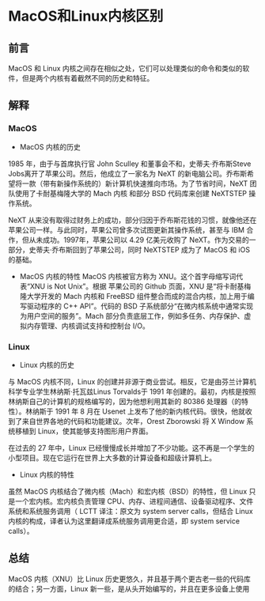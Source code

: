 # MacOS和Linux内核区别

## 前言

MacOS 和 Linux 内核之间存在相似之处，它们可以处理类似的命令和类似的软件，但是两个内核有着截然不同的历史和特征。

## 解释

### MacOS

- MacOS 内核的历史

1985 年，由于与首席执行官 John Sculley 和董事会不和，史蒂夫·乔布斯Steve Jobs离开了苹果公司。然后，他成立了一家名为 NeXT 的新电脑公司。乔布斯希望将一款（带有新操作系统的）新计算机快速推向市场。为了节省时间，NeXT 团队使用了卡耐基梅隆大学的 Mach 内核 和部分 BSD 代码库来创建 NeXTSTEP 操作系统。

NeXT 从来没有取得过财务上的成功，部分归因于乔布斯花钱的习惯，就像他还在苹果公司一样。与此同时，苹果公司曾多次试图更新其操作系统，甚至与 IBM 合作，但从未成功。1997年，苹果公司以 4.29 亿美元收购了 NeXT。作为交易的一部分，史蒂夫·乔布斯回到了苹果公司，同时 NeXTSTEP 成为了 MacOS 和 iOS 的基础。

- MacOS 内核的特性
MacOS 内核被官方称为 XNU。这个首字母缩写词代表“XNU is Not Unix”。根据 苹果公司的 Github 页面，XNU 是“将卡耐基梅隆大学开发的 Mach 内核和 FreeBSD 组件整合而成的混合内核，加上用于编写驱动程序的 C++ API”。代码的 BSD 子系统部分“在微内核系统中通常实现为用户空间的服务”。Mach 部分负责底层工作，例如多任务、内存保护、虚拟内存管理、内核调试支持和控制台 I/O。

### Linux

- Linux 内核的历史

与 MacOS 内核不同，Linux 的创建并非源于商业尝试。相反，它是由芬兰计算机科学专业学生林纳斯·托瓦兹Linus Torvalds于 1991 年创建的。最初，内核是按照林纳斯自己的计算机的规格编写的，因为他想利用其新的 80386 处理器（的特性）。林纳斯于 1991 年 8 月在 Usenet 上发布了他的新内核代码。很快，他就收到了来自世界各地的代码和功能建议。次年，Orest Zborowski 将 X Window 系统移植到 Linux，使其能够支持图形用户界面。

在过去的 27 年中，Linux 已经慢慢成长并增加了不少功能。这不再是一个学生的小型项目。现在它运行在世界上大多数的计算设备和超级计算机上。

- Linux 内核的特性

虽然 MacOS 内核结合了微内核（Mach）和宏内核（BSD）的特性，但 Linux 只是一个宏内核。宏内核负责管理 CPU、内存、进程间通信、设备驱动程序、文件系统和系统服务调用（ LCTT 译注：原文为 system server calls，但结合 Linux 内核的构成，译者认为这里翻译成系统服务调用更合适，即 system service calls）。

## 总结

MacOS 内核（XNU）比 Linux 历史更悠久，并且基于两个更古老一些的代码库的结合；另一方面，Linux 新一些，是从头开始编写的，并且在更多设备上使用
